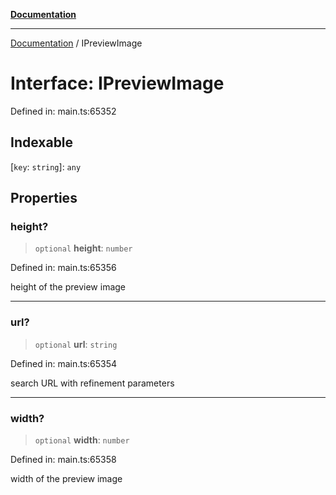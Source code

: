 [**Documentation**](../README.md)

***

[Documentation](../README.md) / IPreviewImage

# Interface: IPreviewImage

Defined in: main.ts:65352

## Indexable

\[`key`: `string`\]: `any`

## Properties

### height?

> `optional` **height**: `number`

Defined in: main.ts:65356

height of the preview image

***

### url?

> `optional` **url**: `string`

Defined in: main.ts:65354

search URL with refinement parameters

***

### width?

> `optional` **width**: `number`

Defined in: main.ts:65358

width of the preview image
